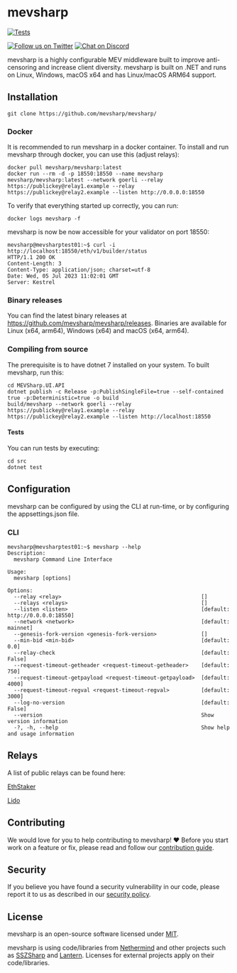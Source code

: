 # mevsharp
[![Tests](https://github.com/mevsharp/mevsharp/actions/workflows/tests.yml/badge.svg?branch=main)](https://github.com/mevsharp/mevsharp/actions/workflows/tests.yml)

[![Follow us on Twitter](https://img.shields.io/twitter/follow/mevsharp?style=social&label=Follow)](https://twitter.com/mevsharp)
[![Chat on Discord](https://img.shields.io/discord/1153016005866561688?style=social&logo=discord)](https://discord.gg/qCeecx2sTw)

mevsharp is a highly configurable MEV middleware built to improve anti-censoring and increase client diversity. mevsharp is built on .NET and runs on Linux, Windows, macOS x64 and has Linux/macOS ARM64 support.


## Installation
```
git clone https://github.com/mevsharp/mevsharp/
```


### Docker
It is recommended to run mevsharp in a docker container.
To install and run mevsharp through docker, you can use this (adjust relays):
```
docker pull mevsharp/mevsharp:latest
docker run --rm -d -p 18550:18550 --name mevsharp mevsharp/mevsharp:latest --network goerli --relay https://publickey@relay1.example --relay https://publickey@relay2.example --listen http://0.0.0.0:18550
```

To verify that everything started up correctly, you can run:
```
docker logs mevsharp -f
```

mevsharp is now be now accessible for your validator on port 18550:
```
mevsharp@mevsharptest01:~$ curl -i http://localhost:18550/eth/v1/builder/status
HTTP/1.1 200 OK
Content-Length: 3
Content-Type: application/json; charset=utf-8
Date: Wed, 05 Jul 2023 11:02:01 GMT
Server: Kestrel
```

### Binary releases
You can find the latest binary releases at https://github.com/mevsharp/mevsharp/releases.
Binaries are available for Linux (x64, arm64), Windows (x64) and macOS (x64, arm64).


### Compiling from source
The prerequisite is to have dotnet 7 installed on your system.
To built mevsharp, run this:

```
cd MEVSharp.UI.API
dotnet publish -c Release -p:PublishSingleFile=true --self-contained true -p:Deterministic=true -o build
build/mevsharp --network goerli --relay https://publickey@relay1.example --relay https://publickey@relay2.example --listen http://localhost:18550
```

#### Tests
You can run tests by executing:
```
cd src
dotnet test
```


## Configuration
mevsharp can be configured by using the CLI at run-time, or by configuring the appsettings.json file.

### CLI
```
mevsharp@mevsharptest01:~$ mevsharp --help
Description:
  mevsharp Command Line Interface

Usage:
  mevsharp [options]

Options:
  --relay <relay>                                            []
  --relays <relays>                                          []
  --listen <listen>                                          [default: http://0.0.0.0:18550]
  --network <network>                                        [default: mainnet]
  --genesis-fork-version <genesis-fork-version>              []
  --min-bid <min-bid>                                        [default: 0.0]
  --relay-check                                              [default: False]
  --request-timeout-getheader <request-timeout-getheader>    [default: 750]
  --request-timeout-getpayload <request-timeout-getpayload>  [default: 4000]
  --request-timeout-regval <request-timeout-regval>          [default: 3000]
  --log-no-version                                           [default: False]
  --version                                                  Show version information
  -?, -h, --help                                             Show help and usage information
```


## Relays
A list of public relays can be found here:

[EthStaker](https://github.com/eth-educators/ethstaker-guides/blob/main/MEV-relay-list.md)

[Lido](https://research.lido.fi/t/lido-on-ethereum-call-for-relay-providers/2844)


## Contributing
We would love for you to help contributing to mevsharp! ❤️ Before you start work on a feature or fix, please read and follow our [contribution guide](https://github.com/mevsharp/mevsharp/blob/main/CONTRIBUTING.md).


## Security
If you believe you have found a security vulnerability in our code, please report it to us as described in our [security policy](https://github.com/mevsharp/mevsharp/security/policy).


## License
mevsharp is an open-source software licensed under [MIT](https://github.com/mevsharp/mevsharp/blob/main/LICENSE).

mevsharp is using code/libraries from [Nethermind](https://github.com/NethermindEth/nethermind) and other projects such as [SSZSharp](https://github.com/hexafluoride/SszSharp) and [Lantern](https://github.com/uink45/Beacon-Chain-Light-Client-Prototype). Licenses for external projects apply on their code/libraries.
